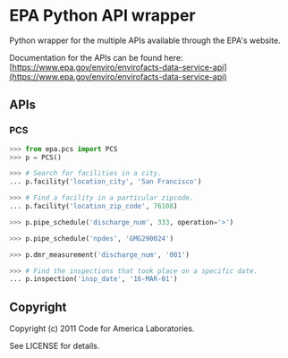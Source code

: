 EPA Python API wrapper
======================

Python wrapper for the multiple APIs available through the EPA's
website.

Documentation for the APIs can be found here: 
[https://www.epa.gov/enviro/envirofacts-data-service-api](https://www.epa.gov/enviro/envirofacts-data-service-api)


APIs
----

### PCS

```python
>>> from epa.pcs import PCS
>>> p = PCS()

>>> # Search for facilities in a city.
... p.facility('location_city', 'San Francisco')

>>> # Find a facility in a particular zipcode.
... p.facility('location_zip_code', 76108)

>>> p.pipe_schedule('discharge_num', 333, operation='>')

>>> p.pipe_schedule('npdes', 'GMG290024')

>>> p.dmr_measurement('discharge_num', '001')

>>> # Find the inspections that took place on a specific date.
... p.inspection('insp_date', '16-MAR-01')

```

Copyright
---------

Copyright (c) 2011 Code for America Laboratories.

See LICENSE for details.
